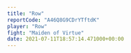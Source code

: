 ```yaml
---
title: "Row"
reportCode: "A46Q8G9CDrYTftdK"
player: "Row"
fight: "Maiden of Virtue"
date: 2021-07-11T18:57:14.471000+00:00
---
```

